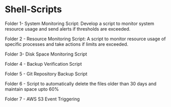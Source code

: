 # Shell-Scripts

Folder 1- System Monitoring Script: Develop a script to monitor system resource usage and send alerts if thresholds are exceeded.

Folder 2 - Resource Monitoring Script: A script to monitor resource usage of specific processes and take actions if limits are exceeded.

Folder 3- Disk Space Monitoring Script

Folder 4 - Backup Verification Script

Folder 5 - Git Repository Backup Script

Folder 6 - Script to automatically delete the files older than 30 days and maintain space upto 60%

Folder 7 - AWS S3 Event Triggering


